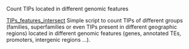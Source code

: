 Count TIPs located in different genomic features


[TIPs_features_intersect](https://github.com/acontrerasg/Tarvense_transposon_dynamics/blob/main/TIPs_location/TIPs_features_intersect)
Simple script to count TIPs of different groups (families, superfamilies or even TIPs present in different geographic regions) located in different genomic features (genes, annotated TEs, promoters, intergenic regions ...).

